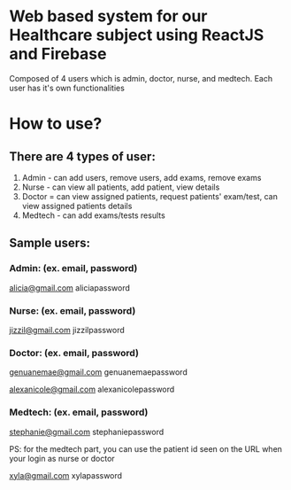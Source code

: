 # Web based system for our Healthcare subject using ReactJS and Firebase

Composed of 4 users which is admin, doctor, nurse, and medtech.
Each user has it's own functionalities

# How to use?
## There are 4 types of user:

1. Admin - can add users, remove users, add exams, remove exams
2. Nurse -  can view all patients, add patient, view details
3. Doctor = can view assigned patients, request patients' exam/test, can view assigned patients details
4. Medtech - can add exams/tests results

## Sample users:
### Admin: (ex. email, password)
alicia@gmail.com
aliciapassword

### Nurse: (ex. email, password)
jizzil@gmail.com
jizzilpassword

### Doctor: (ex. email, password)
genuanemae@gmail.com
genuanemaepassword

alexanicole@gmail.com
alexanicolepassword

### Medtech: (ex. email, password)
stephanie@gmail.com
stephaniepassword

PS: for the medtech part, you can use the patient id seen on the URL when your login as nurse or doctor

xyla@gmail.com
xylapassword

